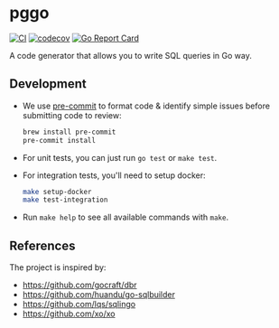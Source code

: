 # pggo
[![CI](https://github.com/bongnv/pggo/actions/workflows/ci.yml/badge.svg)](https://github.com/bongnv/pggo/actions/workflows/ci.yml) [![codecov](https://codecov.io/gh/bongnv/pggo/branch/main/graph/badge.svg?token=T9vvGtYE1d)](https://codecov.io/gh/bongnv/pggo) [![Go Report Card](https://goreportcard.com/badge/github.com/bongnv/pggo)](https://goreportcard.com/report/github.com/bongnv/pggo)

A code generator that allows you to write SQL queries in Go way.

## Development

- We use [pre-commit](https://pre-commit.com/) to format code & identify simple issues before submitting code to review:
  ```bash
  brew install pre-commit
  pre-commit install
  ```

- For unit tests, you can just run `go test` or `make test`.

- For integration tests, you'll need to setup docker:
  ```bash
  make setup-docker
  make test-integration
  ```

- Run `make help` to see all available commands with `make`.


## References

The project is inspired by:
- https://github.com/gocraft/dbr
- https://github.com/huandu/go-sqlbuilder
- https://github.com/lqs/sqlingo
- https://github.com/xo/xo
